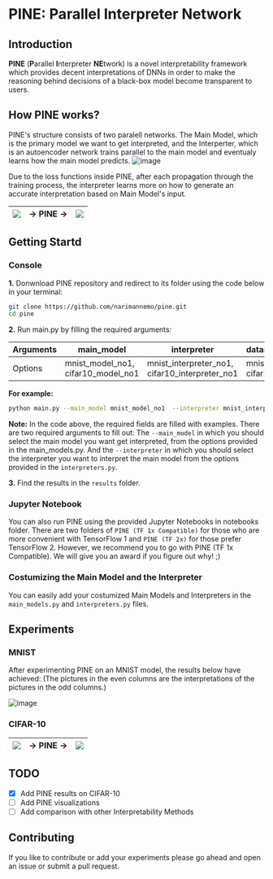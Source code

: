 # PINE: Parallel Interpreter Network

## Introduction
**PINE** (**P**arallel **I**nterpreter **NE**twork) is a novel interpretability framework which provides decent interpretations of DNNs in order to make the reasoning behind decisions of a black-box model become transparent to users.

## How PINE works?
PINE's structure consists of two paralell networks. The Main Model, which is the primary model we want to get interpreted, and the Interperter, which is an autoencoder network trains parallel to the main model and eventualy learns how the main model predicts. 
![image](https://user-images.githubusercontent.com/19486359/107159400-a3878080-6987-11eb-9075-bef8251559a4.png)

Due to the loss functions inside PINE, after each propagation through the training process, the interpreter learns more on how to generate an accurate interpretation based on Main Model's input.  

<table>
    <thead>
        <tr>       
            <th align="left"><img src="https://user-images.githubusercontent.com/19486359/107769671-3e89ad00-6d30-11eb-801e-3b606cea920b.png"></th>
            <th align= "center"> &rarr; PINE &rarr; </th>
            <th align="right"><img src="https://s2.gifyu.com/images/mnist_pine.gif"></th>
        </tr>
    </thead>
</table>


## Getting Startd
### Console
**1.** Donwnload PINE repository and redirect to its folder using the code below in your terminal:
```bash
git clone https://github.com/narimannemo/pine.git
cd pine
```
**2.** Run main.py by filling the required arguments:

Arguments | main_model | interpreter | dataset 
--- | --- | --- | --- 
Options | mnist_model_no1, cifar10_model_no1| mnist_interpreter_no1, cifar10_interpreter_no1 | mnist, cifar10

**For example:**
```bash
python main.py --main_model mnist_model_no1  --interpreter mnist_interpreter_no1 --dataset mnist --epoch 10 --batch_size 64
```
**Note:** In the code above, the required fields are filled with examples. There are two required arguments to fill out: The `--main_model` in which you should select the main model you want get interpreted, from the options provided in the main_models.py. And the `--interpreter` in which you should select the interpreter you want to interpret the main model from the options provided in the `interpreters.py`.

**3.** Find the results in the `results` folder.

### Jupyter Notebook
You can also run PINE using the provided Jupyter Notebooks in notebooks folder. There are two folders of `PINE (TF 1x Compatible)` for those who are more
convenient with TensorFlow 1 and `PINE (TF 2x)` for those prefer TensorFlow 2. However, we recommend you to go with PINE (TF 1x Compatible). We will give you an award if you figure out why! ;) 

### Costumizing the Main Model and the Interpreter
You can easily add your costumized Main Models and Interpreters in the `main_models.py` and `interpreters.py` files.
## Experiments
### MNIST
After experimenting PINE on an MNIST model, the results below have achieved: (The pictures in the even columns are the interpretations of the pictures in the odd columns.)

![image](https://user-images.githubusercontent.com/19486359/107133665-a11f1b00-68e2-11eb-99ed-33839a32c844.png)
### CIFAR-10
<table>
    <thead>
        <tr>       
            <th align="left"><img src="https://user-images.githubusercontent.com/19486359/108003990-6442da80-6fec-11eb-89b3-55e94b16b561.png"></th>
            <th align= "center"> &rarr; PINE &rarr; </th>          
            <th align="right"><img src="https://s2.gifyu.com/images/cifar10_mask.gif"></th>          
<!--             <th align="right"><img src="https://im3.ezgif.com/tmp/ezgif-3-b87ac766127d.gif"></th> -->
        </tr>
    </thead>
</table>

## TODO
- [x] Add PINE results on CIFAR-10 
- [ ] Add PINE visualizations
- [ ] Add comparison with other Interpretability Methods

## Contributing
If you like to contribute or add your experiments please go ahead and open an issue or submit a pull request.
